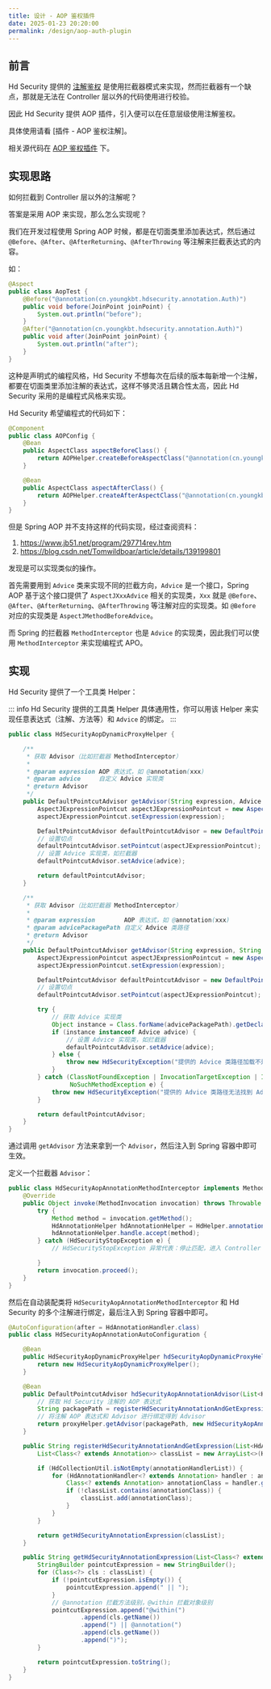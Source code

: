 ```yaml
---
title: 设计 - AOP 鉴权插件
date: 2025-01-23 20:20:00
permalink: /design/aop-auth-plugin
---
```


## 前言

Hd Security 提供的 [注解鉴权]() 是使用拦截器模式来实现，然而拦截器有一个缺点，那就是无法在 Controller 层以外的代码使用进行校验。

因此 Hd Security 提供 AOP 插件，引入便可以在任意层级使用注解鉴权。

具体使用请看 [插件 - AOP 鉴权注解]。

相关源代码在 [AOP 鉴权插件](https://github.com/Kele-Bingtang/hd-security/tree/master/hd-security-plugin/hd-security-aop/src/main/java/cn/youngkbt/hdsecurity) 下。

## 实现思路

如何拦截到 Controller 层以外的注解呢？

答案是采用 AOP 来实现，那么怎么实现呢？

我们在开发过程使用 Spring AOP 时候，都是在切面类里添加表达式，然后通过 `@Before`、`@After`、`@AfterReturning`、`@AfterThrowing` 等注解来拦截表达式的内容。

如：

```java
@Aspect
public class AopTest {
    @Before("@annotation(cn.youngkbt.hdsecurity.annotation.Auth)")
    public void before(JoinPoint joinPoint) {
        System.out.println("before");
    }
    @After("@annotation(cn.youngkbt.hdsecurity.annotation.Auth)")
    public void after(JoinPoint joinPoint) {
        System.out.println("after");
    }
}
```

这种是声明式的编程风格，Hd Security 不想每次在后续的版本每新增一个注解，都要在切面类里添加注解的表达式，这样不够灵活且耦合性太高，因此 Hd Security 采用的是编程式风格来实现。

Hd Security 希望编程式的代码如下：

```java
@Component
public class AOPConfig {
    @Bean
    public AspectClass aspectBeforeClass() {
        return AOPHelper.createBeforeAspectClass("@annotation(cn.youngkbt.hdsecurity.annotation.Auth)", () =>  System.out.println("before"););
    }

    @Bean
    public AspectClass aspectAfterClass() {
        return AOPHelper.createAfterAspectClass("@annotation(cn.youngkbt.hdsecurity.annotation.Auth)", () =>  System.out.println("after"););
    }
}
```

但是 Spring AOP 并不支持这样的代码实现，经过查阅资料：

1. https://www.jb51.net/program/297714rev.htm
2. https://blog.csdn.net/Tomwildboar/article/details/139199801

发现是可以实现类似的操作。

首先需要用到 `Advice` 类来实现不同的拦截方向，`Advice` 是一个接口，Spring AOP 基于这个接口提供了 `AspectJXxxAdvice` 相关的实现类，`Xxx` 就是 `@Before`、`@After`、`@AfterReturning`、`@AfterThrowing` 等注解对应的实现类。如 `@Before` 对应的实现类是 `AspectJMethodBeforeAdvice`。

而 Spring 的拦截器 `MethodInterceptor` 也是 `Advice` 的实现类，因此我们可以使用 `MethodInterceptor` 来实现编程式 APO。

## 实现

Hd Security 提供了一个工具类 Helper：

::: info
Hd Security 提供的工具类 Helper 具体通用性，你可以用该 Helper 来实现任意表达式（注解、方法等）和 `Advice` 的绑定。
:::


```java
public class HdSecurityAopDynamicProxyHelper {

    /**
     * 获取 Advisor（比如拦截器 MethodInterceptor）
     *
     * @param expression AOP 表达式，如 @annotation(xxx)
     * @param advice     自定义 Advice 实现类
     * @return Advisor
     */
    public DefaultPointcutAdvisor getAdvisor(String expression, Advice advice) {
        AspectJExpressionPointcut aspectJExpressionPointcut = new AspectJExpressionPointcut();
        aspectJExpressionPointcut.setExpression(expression);

        DefaultPointcutAdvisor defaultPointcutAdvisor = new DefaultPointcutAdvisor();
        // 设置切点
        defaultPointcutAdvisor.setPointcut(aspectJExpressionPointcut);
        // 设置 Advice 实现类，如拦截器
        defaultPointcutAdvisor.setAdvice(advice);

        return defaultPointcutAdvisor;
    }

    /**
     * 获取 Advisor（比如拦截器 MethodInterceptor）
     *
     * @param expression        AOP 表达式，如 @annotation(xxx)
     * @param advicePackagePath 自定义 Advice 类路径
     * @return Advisor
     */
    public DefaultPointcutAdvisor getAdvisor(String expression, String advicePackagePath) {
        AspectJExpressionPointcut aspectJExpressionPointcut = new AspectJExpressionPointcut();
        aspectJExpressionPointcut.setExpression(expression);

        DefaultPointcutAdvisor defaultPointcutAdvisor = new DefaultPointcutAdvisor();
        // 设置切点
        defaultPointcutAdvisor.setPointcut(aspectJExpressionPointcut);

        try {
            // 获取 Advice 实现类
            Object instance = Class.forName(advicePackagePath).getDeclaredConstructor().newInstance();
            if (instance instanceof Advice advice) {
                // 设置 Advice 实现类，如拦截器
                defaultPointcutAdvisor.setAdvice(advice);
            } else {
                throw new HdSecurityException("提供的 Advice 类路径加载不是 Advice 子类");
            }
        } catch (ClassNotFoundException | InvocationTargetException | InstantiationException | IllegalAccessException |
                 NoSuchMethodException e) {
            throw new HdSecurityException("提供的 Advice 类路径无法找到 Advice 类" + e.getMessage());
        }

        return defaultPointcutAdvisor;
    }
}
```

通过调用 `getAdvisor` 方法来拿到一个 `Advisor`，然后注入到 Spring 容器中即可生效。

定义一个拦截器 `Advisor`：

```java
public class HdSecurityAopAnnotationMethodInterceptor implements MethodInterceptor {
    @Override
    public Object invoke(MethodInvocation invocation) throws Throwable {
        try {
            Method method = invocation.getMethod();
            HdAnnotationHelper hdAnnotationHelper = HdHelper.annotationHelper();
            hdAnnotationHelper.handle.accept(method);
        } catch (HdSecurityStopException e) {
            // HdSecurityStopException 异常代表：停止匹配，进入 Controller

        }
        return invocation.proceed();
    }
}
```

然后在自动装配类将 `HdSecurityAopAnnotationMethodInterceptor` 和 Hd Security 的多个注解进行绑定，最后注入到 Spring 容器中即可。

```java
@AutoConfiguration(after = HdAnnotationHandler.class)
public class HdSecurityAopAnnotationAutoConfiguration {

    @Bean
    public HdSecurityAopDynamicProxyHelper hdSecurityAopDynamicProxyHelper() {
        return new HdSecurityAopDynamicProxyHelper();
    }

    @Bean
    public DefaultPointcutAdvisor hdSecurityAopAnnotationAdvisor(List<HdAnnotationHandler<? extends Annotation>> annotationHandlerList, HdSecurityAopDynamicProxyHelper proxyHelper) {
        // 获取 Hd Security 注解的 AOP 表达式
        String packagePath = registerHdSecurityAnnotationAndGetExpression(annotationHandlerList);
        // 将注解 AOP 表达式和 Advisor 进行绑定得到 Advisor
        return proxyHelper.getAdvisor(packagePath, new HdSecurityAopAnnotationMethodInterceptor());
    }

    public String registerHdSecurityAnnotationAndGetExpression(List<HdAnnotationHandler<? extends Annotation>> annotationHandlerList) {
        List<Class<? extends Annotation>> classList = new ArrayList<>(HdHelper.annotationHelper().getAnnotationHandlerMap().keySet());

        if (HdCollectionUtil.isNotEmpty(annotationHandlerList)) {
            for (HdAnnotationHandler<? extends Annotation> handler : annotationHandlerList) {
                Class<? extends Annotation> annotationClass = handler.getHandlerAnnotationClass();
                if (!classList.contains(annotationClass)) {
                    classList.add(annotationClass);
                }
            }
        }

        return getHdSecurityAnnotationExpression(classList);
    }

    public String getHdSecurityAnnotationExpression(List<Class<? extends Annotation>> classList) {
        StringBuilder pointcutExpression = new StringBuilder();
        for (Class<?> cls : classList) {
            if (!pointcutExpression.isEmpty()) {
                pointcutExpression.append(" || ");
            }
            // @annotation 拦截方法级别，@within 拦截对象级别
            pointcutExpression.append("@within(")
                    .append(cls.getName())
                    .append(") || @annotation(")
                    .append(cls.getName())
                    .append(")");
        }

        return pointcutExpression.toString();
    }
}
```
